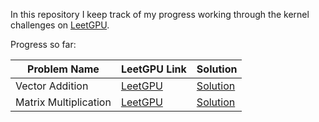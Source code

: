 In this repository I keep track of my progress working through the kernel challenges on [LeetGPU](https://leetgpu.com).

Progress so far:

| Problem Name | LeetGPU Link | Solution |
|-------------|--------------|----------|
| Vector Addition | [LeetGPU](https://leetgpu.com/challenges/vector-addition) | [Solution](solutions/vector_addition) |
| Matrix Multiplication | [LeetGPU](https://leetgpu.com/challenges/matrix-multiplication) | [Solution](solutions/matrix_multiplication) |
